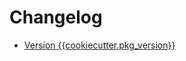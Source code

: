 # Changelog

- [Version {{cookiecutter.pkg_version}}](https://github.com/{{cookiecutter.github_user}}/{{cookiecutter.github_repo}}/releases/tag/v{{cookiecutter.pkg_version}})
